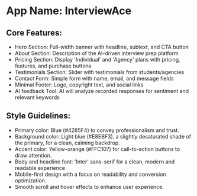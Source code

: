 # **App Name**: InterviewAce

## Core Features:

- Hero Section: Full-width banner with headline, subtext, and CTA button
- About Section: Description of the AI-driven interview prep platform
- Pricing Section: Display 'Individual' and 'Agency' plans with pricing, features, and purchase buttons
- Testimonials Section: Slider with testimonials from students/agencies
- Contact Form: Simple form with name, email, and message fields
- Minimal Footer: Logo, copyright text, and social links
- AI feedback Tool: AI will analyze recorded responses for sentiment and relevant keywords

## Style Guidelines:

- Primary color: Blue (#4285F4) to convey professionalism and trust.
- Background color: Light blue (#E8EBF3), a slightly desaturated shade of the primary, for a clean, calming backdrop.
- Accent color: Yellow-orange (#FFC107) for call-to-action buttons to draw attention.
- Body and headline font: 'Inter' sans-serif for a clean, modern and readable experience
- Mobile-first design with a focus on readability and conversion optimization.
- Smooth scroll and hover effects to enhance user experience.